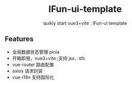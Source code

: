 <br />

<h1 align='center'>IFun-ui-template</h1>

<p align="center">quikly start vue3+vite . IFun-ui template</p>

## Features

- 全局数据状态管理 pinia
- 开箱即用，vue3+vite ;支持 jsx、sfc
- vue-router 路由配置
- axios 请求封装
- vue-i18n 支持国际化

